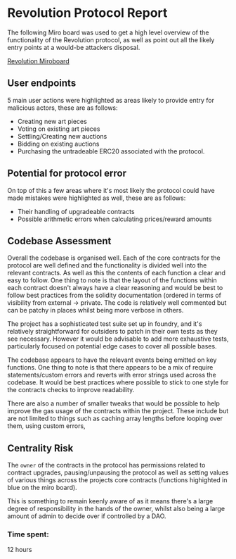 # Revolution Protocol Report

The following Miro board was used to get a high level overview of the functionality of the Revolution protocol, as well as point out all the likely entry points at a would-be attackers disposal.

[Revolution Miroboard](https://i.imgur.com/CkAuN8k.png)

## User endpoints
5 main user actions were highlighted as areas likely to provide entry for malicious actors, these are as follows:

- Creating new art pieces
- Voting on existing art pieces
- Settling/Creating new auctions
- Bidding on existing auctions
- Purchasing the untradeable ERC20 associated with the protocol.

## Potential for protocol error
On top of this a few areas where it's most likely the protocol could have made mistakes were highlighted as well, these are as follows:

- Their handling of upgradeable contracts
- Possible arithmetic errors when calculating prices/reward amounts

## Codebase Assessment

Overall the codebase is organised well. Each of the core contracts for the protocol are well defined and the functionality is divided well into the relevant contracts. As well as this the contents of each function a clear and easy to follow. One thing to note is that the layout of the functions within each contract doesn't always have a clear reasoning and would be best to follow best practices from the solidity documentation (ordered in terms of visibility from external -> private. The code is relatively well commented but can be patchy in places whilst being more verbose in others.

The project has a sophisticated test suite set up in foundry, and it's relatively straightforward for outsiders to patch in their own tests as they see necessary. However it would be advisable to add more exhaustive tests, particularly focused on potential edge cases to cover all possible bases.

The codebase appears to have the relevant events being emitted on key functions. One thing to note is that there appears to be a mix of require statements/custom errors and reverts with error strings used across the codebase. It would be best practices where possible to stick to one style for the contracts checks to improve readability.

There are also a number of smaller tweaks that would be possible to help improve the gas usage of the contracts within the project. These include but are not limited to things such as caching array lengths before looping over them, using custom errors,

## Centrality Risk

The `owner` of the contracts in the protocol has permissions related to contract upgrades, pausing/unpausing the protocol as well as setting values of various things across the projects core contracts (functions highighted in blue on the miro board).

This is something to remain keenly aware of as it means there's a large degree of responsibility in the hands of the owner, whilst also being a large amount of admin to decide over if controlled by a DAO. 


### Time spent:
12 hours